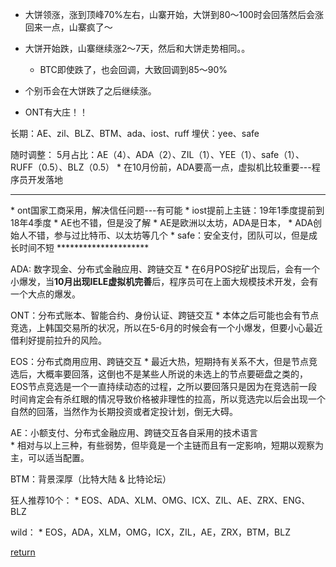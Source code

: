 * 大饼领涨，涨到顶峰70%左右，山寨开始，大饼到80～100时会回落然后会涨回来一点，山寨疯了～
* 大饼开始跌，山寨继续涨2～7天，然后和大饼走势相同。。
    * BTC即使跌了，也会回调，大致回调到85～90%
* 个别币会在大饼跌了之后继续涨。

* ONT有大庄！！


长期：AE、zil、BLZ、BTM、ada、iost、ruff
埋伏：yee、safe

随时调整：
5月占比：AE（4）、ADA（2）、ZIL（1）、YEE（1）、safe（1）、RUFF（0.5）、BLZ（0.5）
    * 在10月份前，ADA要高一点，虚拟机比较重要---程序员开发落地

<hr>
* ont国家工商采用，解决信任问题---有可能
* iost提前上主链：19年1季度提前到18年4季度
* AE也不错，但是没了解
    * AE是欧洲以太坊，ADA是日本，
* ADA创始人不错，参与过比特币、以太坊等几个
* safe：安全支付，团队可以，但是成长时间不短
*********************

ADA: 数字现金、分布式金融应用、跨链交互
    * 在6月POS挖矿出现后，会有一个小爆发，当**10月出现IELE虚拟机完善**后，程序员可在上面大规模技术开发，会有一个大点的爆发。

ONT：分布式账本、智能合约、身份认证、跨链交互
    * 本体之后可能也会有节点竞选，上韩国交易所的状况，所以在5-6月的时候会有一个小爆发，但要小心最近借利好提前拉升的风险。

EOS：分布式商用应用、跨链交互
    * 最近大热，短期持有关系不大，但是节点竞选后，大概率要回落，这倒也不是某些人所说的未选上的节点要砸盘之类的，EOS节点竞选是一个一直持续动态的过程，之所以要回落只是因为在竞选前一段时间肯定会有杀红眼的情况导致价格被非理性的拉高，所以竞选完以后会出现一个自然的回落，当然作为长期投资或者定投计划，倒无大碍。

AE：小额支付、分布式金融应用、跨链交互各自采用的技术语言    
    * 相对与以上三种，有些弱势，但毕竟是一个主链而且有一定影响，短期以观察为主，可以适当配置。
    
BTM：背景深厚（比特大陆 & 比特论坛）


狂人推荐10个：
    * EOS、ADA、XLM、OMG、ICX、ZIL、AE、ZRX、ENG、BLZ

wild：
    * EOS，ADA，XLM，OMG，ICX，ZIL，AE，ZRX，BTM，BLZ


[return](README.md)